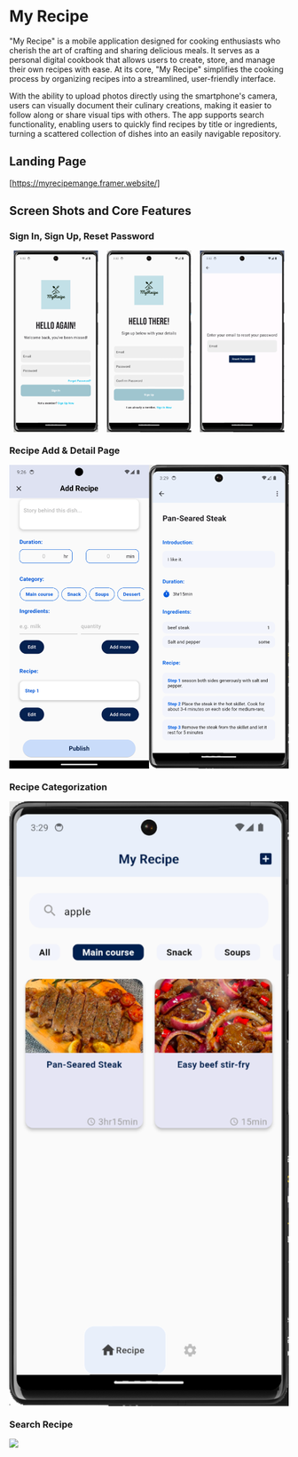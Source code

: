 # My Recipe

"My Recipe" is a mobile application designed for cooking enthusiasts who cherish the art of crafting and sharing delicious meals. It serves as a personal digital cookbook that allows users to create, store, and manage their own recipes with ease. At its core, "My Recipe" simplifies the cooking process by organizing recipes into a streamlined, user-friendly interface.

With the ability to upload photos directly using the smartphone's camera, users can visually document their culinary creations, making it easier to follow along or share visual tips with others. The app supports search functionality, enabling users to quickly find recipes by title or ingredients, turning a scattered collection of dishes into an easily navigable repository.

## Landing Page
[https://myrecipemange.framer.website/]

## Screen Shots and Core Features

### Sign In, Sign Up, Reset Password

<div style="display: flex; justify-content: space-around;">
  <img src="asset/sign in.png" alt="Sign In" style="width: 30%;">
  <img src="asset/sign up.png" alt="Sign Up" style="width: 30%;">
  <img src="asset/reset pwd.png" alt="Reset Password" style="width: 30%;">
</div>

### Recipe Add & Detail Page

<div style="display: flex; justify-content: space-around;">
  <img src="asset/add recipe.png" alt="Add Recipe" style="width: 50%;">
  <img src="asset/detail recipe.png" alt="Detail Recipe" style="width: 50%;">
</div>


### Recipe Categorization

<div style="width: 100%; display: flex; justify-content: center;">
  <img src="asset/category.png" alt="Category" style="width: 100%; max-width: 1440px;">
</div>


### Search Recipe

<img src="asset/home_screen.jpg" height="500em" />
